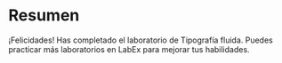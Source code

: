 # Resumen

¡Felicidades! Has completado el laboratorio de Tipografía fluida. Puedes practicar más laboratorios en LabEx para mejorar tus habilidades.
